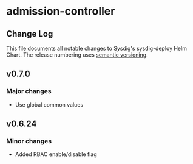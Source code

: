 # admission-controller

## Change Log

This file documents all notable changes to Sysdig's sysdig-deploy Helm Chart. The release numbering uses [semantic versioning](http://semver.org).

## v0.7.0
### Major changes

* Use global common values

## v0.6.24
### Minor changes

* Added RBAC enable/disable flag
